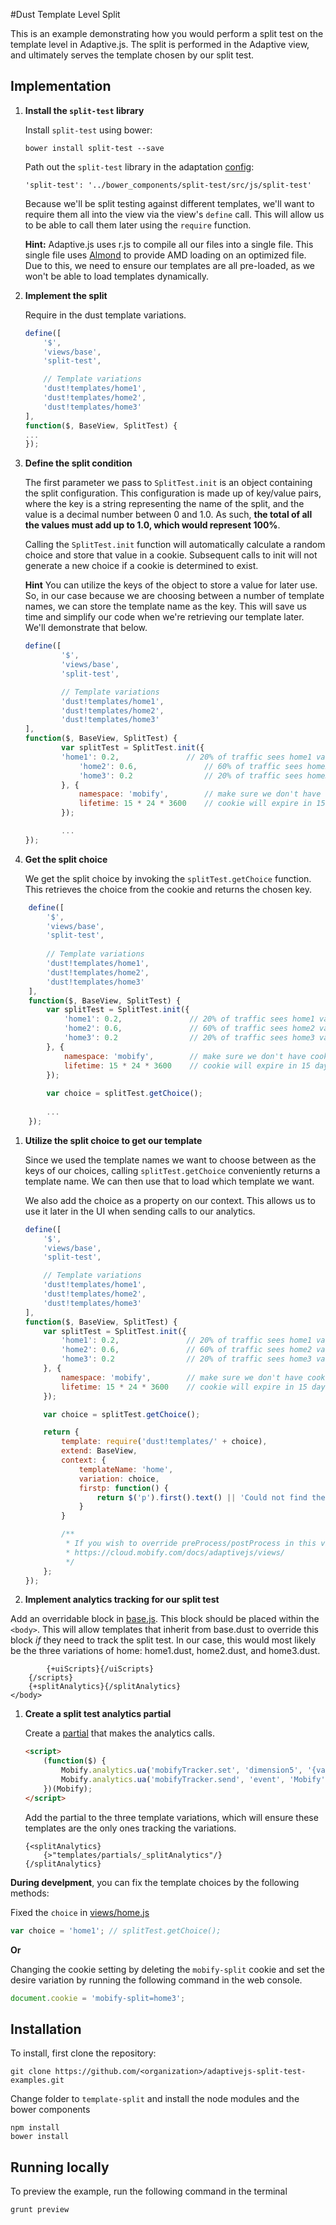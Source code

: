 #Dust Template Level Split

This is an example demonstrating how you would perform a split test on the template level in Adaptive.js. The split is performed in the Adaptive view, and ultimately serves the template chosen by our split test.

## Implementation

1. **Install the `split-test` library**

	Install `split-test` using bower:

	```cli
	bower install split-test --save
	```

	Path out the `split-test` library in the adaptation [config](adaptation/config.js#L12):

	```cli
	'split-test': '../bower_components/split-test/src/js/split-test'
	```

	Because we'll be split testing against different templates, we'll want to require them all into the view 		via the view's `define` call. This will allow us to be able to call them later using the `require` 		function.

	**Hint:**
	Adaptive.js uses r.js to compile all our files into a single file. This single file uses 				[Almond](https://github.com/jrburke/almond) to provide AMD loading on an optimized file. Due to 		this, we need to ensure our templates are all pre-loaded, as we won't be able to load templates 		dynamically.

1. **Implement the split**

	Require in the dust template variations.

	```js
	define([
	    '$',
	    'views/base',
	    'split-test',
	
	    // Template variations
	    'dust!templates/home1',
	    'dust!templates/home2',
	    'dust!templates/home3'
	],
	function($, BaseView, SplitTest) {
	...
	});
	```

1. **Define the split condition**

	The first parameter we pass to `SplitTest.init` is an object containing the split configuration. This 			configuration is made up of key/value pairs, where the key is a string representing the name of the 	split, and the value is a decimal number between 0 and 1.0. As such, **the total of all the values must add up 	to 1.0, which would represent 100%**. 
	
	Calling the `SplitTest.init` function will automatically calculate a random choice and store that value in 	a cookie. Subsequent calls to init will not generate a new choice if a cookie is determined to exist.
	
	**Hint**
	You can utilize the keys of the object to store a value for later use. So, in our case because we are 			choosing between a number of template names, we can store the template name as the key. This will 		save us time and simplify our code when we're retrieving our template later. We'll demonstrate that 		below.

	```js
	define([
    		'$',
    		'views/base',
    		'split-test',

    		// Template variations
    		'dust!templates/home1',
    		'dust!templates/home2',
    		'dust!templates/home3'
	],
	function($, BaseView, SplitTest) {
    		var splitTest = SplitTest.init({
			'home1': 0.2,               // 20% of traffic sees home1 variation
        		'home2': 0.6,               // 60% of traffic sees home2 variation
        		'home3': 0.2                // 20% of traffic sees home3 variation
    		}, {
        		namespace: 'mobify',        // make sure we don't have cookie name conflict
        		lifetime: 15 * 24 * 3600    // cookie will expire in 15 days represented in seconds
    		});

    		...
	});
	```

1. **Get the split choice**

	We get the split choice by invoking the `splitTest.getChoice` function. This retrieves the choice from the 	cookie and returns the chosen key.

```js
	define([
	    '$',
	    'views/base',
	    'split-test',
	
	    // Template variations
	    'dust!templates/home1',
	    'dust!templates/home2',
	    'dust!templates/home3'
	],
	function($, BaseView, SplitTest) {
	    var splitTest = SplitTest.init({
	        'home1': 0.2,               // 20% of traffic sees home1 variation
	        'home2': 0.6,               // 60% of traffic sees home2 variation
	        'home3': 0.2                // 20% of traffic sees home3 variation
	    }, {
	        namespace: 'mobify',        // make sure we don't have cookie name conflict
	        lifetime: 15 * 24 * 3600    // cookie will expire in 15 days represented in seconds
	    });
	
	    var choice = splitTest.getChoice();
	    
	    ...
	});
```

1. **Utilize the split choice to get our template**

	Since we used the template names we want to choose between as the keys of our choices, calling 				`splitTest.getChoice` conveniently returns a template name. We can then use that to load which 			template we want.

	We also add the choice as a property on our context. This allows us to use it later in the UI when sending 	calls to our analytics.

	```js
	define([
	    '$',
	    'views/base',
	    'split-test',
	
	    // Template variations
	    'dust!templates/home1',
	    'dust!templates/home2',
	    'dust!templates/home3'
	],
	function($, BaseView, SplitTest) {
	    var splitTest = SplitTest.init({
	        'home1': 0.2,               // 20% of traffic sees home1 variation
	        'home2': 0.6,               // 60% of traffic sees home2 variation
	        'home3': 0.2                // 20% of traffic sees home3 variation
	    }, {
	        namespace: 'mobify',        // make sure we don't have cookie name conflict
	        lifetime: 15 * 24 * 3600    // cookie will expire in 15 days represented in seconds
	    });
	
	    var choice = splitTest.getChoice();
	
	    return {
	        template: require('dust!templates/' + choice),
	        extend: BaseView,
	        context: {
	            templateName: 'home',
	            variation: choice,
	            firstp: function() {
	                return $('p').first().text() || 'Could not find the first paragraph text in your page';
	            }
	        }
	
	        /**
	         * If you wish to override preProcess/postProcess in this view, have a look at the documentation:
	         * https://cloud.mobify.com/docs/adaptivejs/views/
	         */
	    };
	});
	```
	
1. **Implement analytics tracking for our split test**

Add an overridable block in [base.js](adaptation/templates/base.dust). This block should be placed within the `<body>`. This will allow templates that inherit from base.dust to override this block *if* they need to track the split test. In our case, this would most likely be the three variations of home: home1.dust, home2.dust, and home3.dust.

```
        {+uiScripts}{/uiScripts}
    {/scripts}
    {+splitAnalytics}{/splitAnalytics}
</body>
```

1. **Create a split test analytics partial**

	Create a [partial](adaptation/templates/partials/_splitAnalytics.dust) that makes the analytics calls.

	```html
	<script>
	    (function($) {
	        Mobify.analytics.ua('mobifyTracker.set', 'dimension5', '{variation}');
	        Mobify.analytics.ua('mobifyTracker.send', 'event', 'Mobify', 'SplitTest', {'nonInteraction': 1});
	    })(Mobify);
	</script>
	```

	Add the partial to the three template variations, which will ensure these templates are the only ones 			tracking the variations.
	
	```
	{<splitAnalytics}
	    {>"templates/partials/_splitAnalytics"/}
	{/splitAnalytics}
	```


**During develpment**, you can fix the template choices by the following methods:

Fixed the `choice` in [views/home.js](adaptation/views/home.js#L21)

```js
var choice = 'home1'; // splitTest.getChoice();
```
**Or**

Changing the cookie setting by deleting the `mobify-split` cookie and set the desire variation by running the following command in the web console.

```js
document.cookie = 'mobify-split=home3';
```


## Installation

To install, first clone the repository:

```
git clone https://github.com/<organization>/adaptivejs-split-test-examples.git
```

Change folder to `template-split` and install the node modules and the bower components

```
npm install
bower install
```

## Running locally

To preview the example, run the following command in the terminal

```grunt preview```
